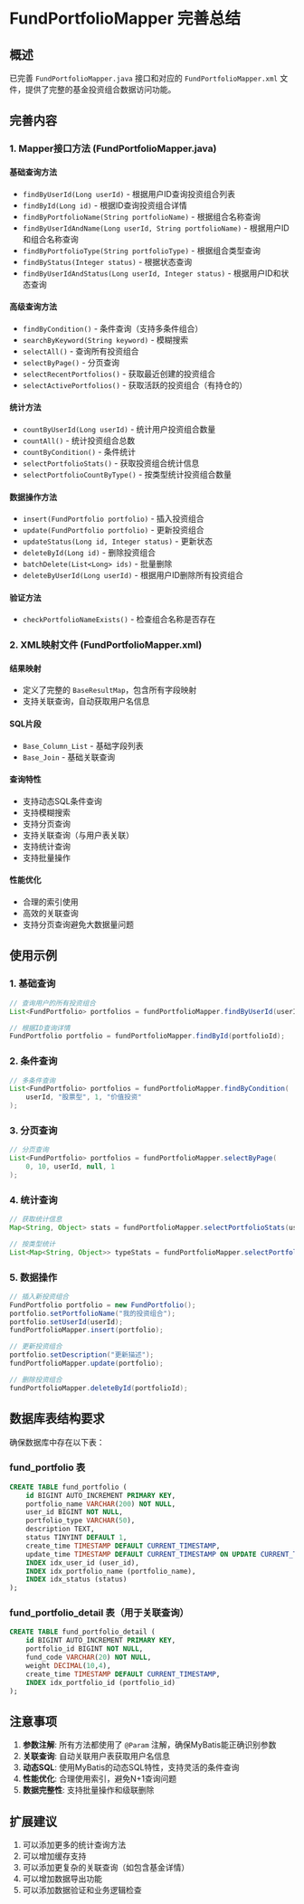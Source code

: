 # FundPortfolioMapper 完善总结

## 概述
已完善 `FundPortfolioMapper.java` 接口和对应的 `FundPortfolioMapper.xml` 文件，提供了完整的基金投资组合数据访问功能。

## 完善内容

### 1. Mapper接口方法 (FundPortfolioMapper.java)

#### 基础查询方法
- `findByUserId(Long userId)` - 根据用户ID查询投资组合列表
- `findById(Long id)` - 根据ID查询投资组合详情
- `findByPortfolioName(String portfolioName)` - 根据组合名称查询
- `findByUserIdAndName(Long userId, String portfolioName)` - 根据用户ID和组合名称查询
- `findByPortfolioType(String portfolioType)` - 根据组合类型查询
- `findByStatus(Integer status)` - 根据状态查询
- `findByUserIdAndStatus(Long userId, Integer status)` - 根据用户ID和状态查询

#### 高级查询方法
- `findByCondition()` - 条件查询（支持多条件组合）
- `searchByKeyword(String keyword)` - 模糊搜索
- `selectAll()` - 查询所有投资组合
- `selectByPage()` - 分页查询
- `selectRecentPortfolios()` - 获取最近创建的投资组合
- `selectActivePortfolios()` - 获取活跃的投资组合（有持仓的）

#### 统计方法
- `countByUserId(Long userId)` - 统计用户投资组合数量
- `countAll()` - 统计投资组合总数
- `countByCondition()` - 条件统计
- `selectPortfolioStats()` - 获取投资组合统计信息
- `selectPortfolioCountByType()` - 按类型统计投资组合数量

#### 数据操作方法
- `insert(FundPortfolio portfolio)` - 插入投资组合
- `update(FundPortfolio portfolio)` - 更新投资组合
- `updateStatus(Long id, Integer status)` - 更新状态
- `deleteById(Long id)` - 删除投资组合
- `batchDelete(List<Long> ids)` - 批量删除
- `deleteByUserId(Long userId)` - 根据用户ID删除所有投资组合

#### 验证方法
- `checkPortfolioNameExists()` - 检查组合名称是否存在

### 2. XML映射文件 (FundPortfolioMapper.xml)

#### 结果映射
- 定义了完整的 `BaseResultMap`，包含所有字段映射
- 支持关联查询，自动获取用户名信息

#### SQL片段
- `Base_Column_List` - 基础字段列表
- `Base_Join` - 基础关联查询

#### 查询特性
- 支持动态SQL条件查询
- 支持模糊搜索
- 支持分页查询
- 支持关联查询（与用户表关联）
- 支持统计查询
- 支持批量操作

#### 性能优化
- 合理的索引使用
- 高效的关联查询
- 支持分页查询避免大数据量问题

## 使用示例

### 1. 基础查询
```java
// 查询用户的所有投资组合
List<FundPortfolio> portfolios = fundPortfolioMapper.findByUserId(userId);

// 根据ID查询详情
FundPortfolio portfolio = fundPortfolioMapper.findById(portfolioId);
```

### 2. 条件查询
```java
// 多条件查询
List<FundPortfolio> portfolios = fundPortfolioMapper.findByCondition(
    userId, "股票型", 1, "价值投资"
);
```

### 3. 分页查询
```java
// 分页查询
List<FundPortfolio> portfolios = fundPortfolioMapper.selectByPage(
    0, 10, userId, null, 1
);
```

### 4. 统计查询
```java
// 获取统计信息
Map<String, Object> stats = fundPortfolioMapper.selectPortfolioStats(userId);

// 按类型统计
List<Map<String, Object>> typeStats = fundPortfolioMapper.selectPortfolioCountByType(userId);
```

### 5. 数据操作
```java
// 插入新投资组合
FundPortfolio portfolio = new FundPortfolio();
portfolio.setPortfolioName("我的投资组合");
portfolio.setUserId(userId);
fundPortfolioMapper.insert(portfolio);

// 更新投资组合
portfolio.setDescription("更新描述");
fundPortfolioMapper.update(portfolio);

// 删除投资组合
fundPortfolioMapper.deleteById(portfolioId);
```

## 数据库表结构要求

确保数据库中存在以下表：

### fund_portfolio 表
```sql
CREATE TABLE fund_portfolio (
    id BIGINT AUTO_INCREMENT PRIMARY KEY,
    portfolio_name VARCHAR(200) NOT NULL,
    user_id BIGINT NOT NULL,
    portfolio_type VARCHAR(50),
    description TEXT,
    status TINYINT DEFAULT 1,
    create_time TIMESTAMP DEFAULT CURRENT_TIMESTAMP,
    update_time TIMESTAMP DEFAULT CURRENT_TIMESTAMP ON UPDATE CURRENT_TIMESTAMP,
    INDEX idx_user_id (user_id),
    INDEX idx_portfolio_name (portfolio_name),
    INDEX idx_status (status)
);
```

### fund_portfolio_detail 表（用于关联查询）
```sql
CREATE TABLE fund_portfolio_detail (
    id BIGINT AUTO_INCREMENT PRIMARY KEY,
    portfolio_id BIGINT NOT NULL,
    fund_code VARCHAR(20) NOT NULL,
    weight DECIMAL(10,4),
    create_time TIMESTAMP DEFAULT CURRENT_TIMESTAMP,
    INDEX idx_portfolio_id (portfolio_id)
);
```

## 注意事项

1. **参数注解**: 所有方法都使用了 `@Param` 注解，确保MyBatis能正确识别参数
2. **关联查询**: 自动关联用户表获取用户名信息
3. **动态SQL**: 使用MyBatis的动态SQL特性，支持灵活的条件查询
4. **性能优化**: 合理使用索引，避免N+1查询问题
5. **数据完整性**: 支持批量操作和级联删除

## 扩展建议

1. 可以添加更多的统计查询方法
2. 可以增加缓存支持
3. 可以添加更复杂的关联查询（如包含基金详情）
4. 可以增加数据导出功能
5. 可以添加数据验证和业务逻辑检查 